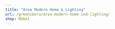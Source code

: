 ```yaml
---
title: "Area Modern Home & Lighting"
url: /greensboro/area-modern-home-und-lighting/
shop: Möbel
---
```

